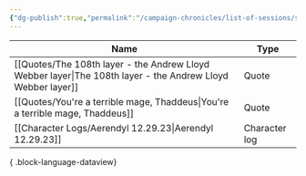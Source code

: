 ```yaml
---
{"dg-publish":true,"permalink":"/campaign-chronicles/list-of-sessions/session-11/","tags":["Event"]}
---
```



| Name                                                                                                           | Type          |
| -------------------------------------------------------------------------------------------------------------- | ------------- |
| [[Quotes/The 108th layer - the Andrew Lloyd Webber layer\|The 108th layer - the Andrew Lloyd Webber layer]] | Quote         |
| [[Quotes/You're a terrible mage, Thaddeus\|You're a terrible mage, Thaddeus]]                               | Quote         |
| [[Character Logs/Aerendyl 12.29.23\|Aerendyl 12.29.23]]                                                     | Character log |

{ .block-language-dataview}